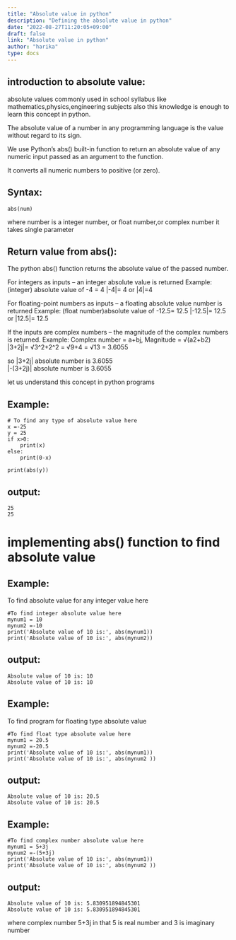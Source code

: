 ```yaml
---
title: "Absolute value in python"
description: "Defining the absolute value in python"
date: "2022-08-27T11:20:05+09:00"
draft: false
link: "Absolute value in python"
author: "harika"
type: docs
---
```


## introduction to absolute value:
absolute values commonly used in school syllabus like mathematics,physics,engineering subjects also this knowledge is enough to learn this concept in python.

The absolute value of a number in any programming language is the value without regard to its sign. 

We use Python’s abs() built-in function to return an absolute value of any numeric input passed as an argument to the function.

It converts all numeric numbers to positive (or zero).

## Syntax:
```
abs(num)
```
where number is a integer number, or float number,or complex number
it takes single parameter

## Return value from abs():

The python abs() function returns the absolute value of the passed number.

For integers as inputs – an integer absolute value is returned
Example:
(integer) absolute value of -4 = 4
|-4|= 4 or |4|=4


For floating-point numbers as inputs – a floating absolute value number is returned
Example:
(float number)absolute value of -12.5= 12.5
|-12.5|= 12.5 or |12.5|= 12.5


If the inputs are complex numbers – the magnitude of the complex numbers is returned. 
Example:
Complex number = a+bj, Magnitude = √(a2+b2)
|3+2j|= √3^2+2^2 
      = √9+4
      = √13
      = 3.6055

so |3+2j| absolute number is 3.6055     
|-(3+2j)| absolute number is 3.6055 


let us understand this concept in python programs 
## Example:
```
# To find any type of absolute value here
x =-25
y = 25
if x>0:
    print(x)
else:
    print(0-x)

print(abs(y))
```
## output:
```
25
25
```

# implementing abs() function to find absolute value
## Example:
To find absolute value for any integer value here
```
#To find integer absolute value here
mynum1 = 10
mynum2 =-10
print('Absolute value of 10 is:', abs(mynum1))
print('Absolute value of 10 is:', abs(mynum2))
```
## output:
```
Absolute value of 10 is: 10
Absolute value of 10 is: 10
```

## Example:
To find program for floating type absolute value
```
#To find float type absolute value here
mynum1 = 20.5
mynum2 =-20.5
print('Absolute value of 10 is:', abs(mynum1))
print('Absolute value of 10 is:', abs(mynum2 ))
```
## output:
```
Absolute value of 10 is: 20.5
Absolute value of 10 is: 20.5
```

## Example:
```
#To find complex number absolute value here
mynum1 = 5+3j
mynum2 =-(5+3j)
print('Absolute value of 10 is:', abs(mynum1))
print('Absolute value of 10 is:', abs(mynum2 ))
```
## output:
```
Absolute value of 10 is: 5.830951894845301
Absolute value of 10 is: 5.830951894845301
```
where complex number 5+3j in that 5 is real number and 3 is imaginary number











                


